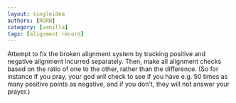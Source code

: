 ```yaml
---
layout: singleidea
authors: [RGRN]
category: [vanilla]
tags: [alignment record]
---
```

Attempt to fix the broken alignment system by tracking positive and negative
alignment incurred separately. Then, make all alignment checks based on the
ratio of one to the other, rather than the difference. (So for instance if you
pray, your god will check to see if you have e.g. 50 times as many positive
points as negative, and if you don't, they will not answer your prayer.)
